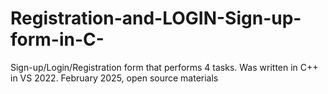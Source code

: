 # Registration-and-LOGIN-Sign-up-form-in-C-
Sign-up/Login/Registration form that performs 4 tasks. Was written in C++ in VS 2022. February 2025, open source materials 
